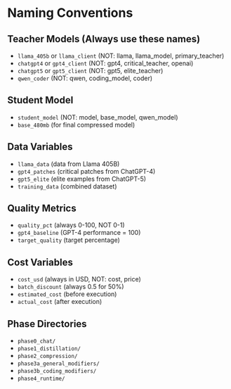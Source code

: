 # Naming Conventions

## Teacher Models (Always use these names)
- `llama_405b` or `llama_client` (NOT: llama, llama_model, primary_teacher)
- `chatgpt4` or `gpt4_client` (NOT: gpt4, critical_teacher, openai)
- `chatgpt5` or `gpt5_client` (NOT: gpt5, elite_teacher)
- `qwen_coder` (NOT: qwen, coding_model, coder)

## Student Model
- `student_model` (NOT: model, base_model, qwen_model)
- `base_480mb` (for final compressed model)

## Data Variables
- `llama_data` (data from Llama 405B)
- `gpt4_patches` (critical patches from ChatGPT-4)
- `gpt5_elite` (elite examples from ChatGPT-5)
- `training_data` (combined dataset)

## Quality Metrics
- `quality_pct` (always 0-100, NOT 0-1)
- `gpt4_baseline` (GPT-4 performance = 100)
- `target_quality` (target percentage)

## Cost Variables
- `cost_usd` (always in USD, NOT: cost, price)
- `batch_discount` (always 0.5 for 50%)
- `estimated_cost` (before execution)
- `actual_cost` (after execution)

## Phase Directories
- `phase0_chat/`
- `phase1_distillation/`
- `phase2_compression/`
- `phase3a_general_modifiers/`
- `phase3b_coding_modifiers/`
- `phase4_runtime/`